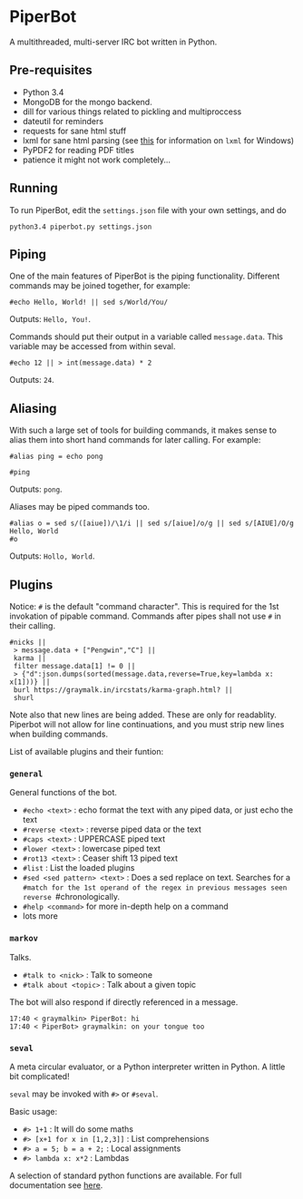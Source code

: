PiperBot
========

A multithreaded, multi-server IRC bot written in Python.

Pre-requisites
--------------

 * Python 3.4
 * MongoDB for the mongo backend.
 * dill for various things related to pickling and multiproccess
 * dateutil for reminders
 * requests for sane html stuff
 * lxml for sane html parsing (see [this](./windows.md) for information on `lxml` for Windows)
 * PyPDF2 for reading PDF titles
 * patience it might not work completely...
 
Running
-------

To run PiperBot, edit the `settings.json` file with your own settings, and do

```
python3.4 piperbot.py settings.json
```

Piping
------

One of the main features of PiperBot is the piping functionality. Different
commands may be joined together, for example:

```
#echo Hello, World! || sed s/World/You/
```
Outputs: `Hello, You!`.

Commands should put their output in a variable called `message.data`. This
variable may be accessed from within seval.

```
#echo 12 || > int(message.data) * 2
```
Outputs: `24`.


Aliasing
--------

With such a large set of tools for building commands, it makes sense to alias
them into short hand commands for later calling. For example:

```
#alias ping = echo pong

#ping
```
Outputs: `pong`.

Aliases may be piped commands too.

```
#alias o = sed s/([aiue])/\1/i || sed s/[aiue]/o/g || sed s/[AIUE]/O/g
Hello, World
#o
```
Outputs: `Hollo, World`.



Plugins
-------

Notice: `#` is the default "command character". This is required for the 1st
invokation of pipable command. Commands after pipes shall not use `#` in their
calling.

```
#nicks || 
 > message.data + ["Pengwin","C"] || 
 karma || 
 filter message.data[1] != 0 || 
 > {"d":json.dumps(sorted(message.data,reverse=True,key=lambda x: x[1]))} || 
 burl https://graymalk.in/ircstats/karma-graph.html? || 
 shurl
```

Note also that new lines are being added. These are only for readablity.
Piperbot will not allow for line continuations, and you must strip new lines
when building commands.

List of available plugins and their funtion:

### `general`
General functions of the bot.
  - `#echo <text>` : echo format the text with any piped data, or just echo the 
    text
  - `#reverse <text>` : reverse piped data or the text
  - `#caps <text>` : UPPERCASE piped text
  - `#lower <text>` : lowercase piped text
  - `#rot13 <text>` : Ceaser shift 13 piped text
  - `#list` : List the loaded plugins
  - `#sed <sed pattern> <text>` : Does a sed replace on text. Searches for a
    `#match for the 1st operand of the regex in previous messages seen reverse
    `#chronologically.
  - `#help <command>` for more in-depth help on a command
  - lots more

### `markov`
Talks.
  - `#talk to <nick>` : Talk to someone
  - `#talk about <topic>` : Talk about a given topic

The bot will also respond if directly referenced in a message.
```
17:40 < graymalkin> PiperBot: hi
17:40 < PiperBot> graymalkin: on your tongue too
```

### `seval`

A meta circular evaluator, or a Python interpreter written in Python. A little
bit complicated!

`seval` may be invoked with `#>` or `#seval`.

Basic usage:
 - `#> 1+1`  : It will do some maths
 - `#> [x+1 for x in [1,2,3]]` : List comprehensions
 - `#> a = 5; b = a + 2;` : Local assignments
 - `#> lambda x: x*2` : Lambdas

A selection of standard python functions are available. For full documentation
see [here](./seval.md).
